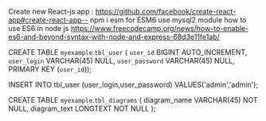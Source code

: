 Create new React-js app : https://github.com/facebook/create-react-app#create-react-app--
npm i esm for ESM6
use mysql2 module
how to use ES6 in node js https://www.freecodecamp.org/news/how-to-enable-es6-and-beyond-syntax-with-node-and-express-68d3e11fe1ab/

CREATE TABLE `myexample`.`tbl_user` (
  `user_id` BIGINT AUTO_INCREMENT,
  `user_login` VARCHAR(45) NULL,
  `user_password` VARCHAR(45) NULL,
  PRIMARY KEY (`user_id`));

INSERT INTO tbl_user (user_login,user_password) VALUES('admin','admin');

CREATE TABLE `myexample`.`tbl_diagrams`
(
 diagram_name VARCHAR(45) NOT NULL,
 diagram_text LONGTEXT NOT NULL
);
